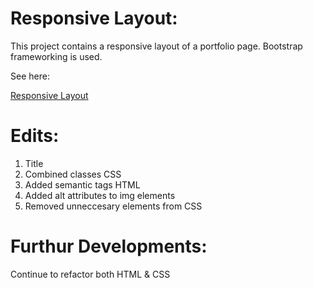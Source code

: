 # Responsive Layout:
This project contains a responsive layout of a portfolio page. Bootstrap frameworking is used.

See here:

[Responsive Layout](https://keepthelidontight.github.io/Refactoring/)

# Edits:
<ol>
  <li>Title</li>
  <Li>Combined classes CSS</li>
  <li>Added semantic tags HTML</li>
  <li>Added alt attributes to img elements</li>
  <li>Removed unneccesary elements from CSS</li>
</ol>  

# Furthur Developments:
Continue to refactor both HTML & CSS